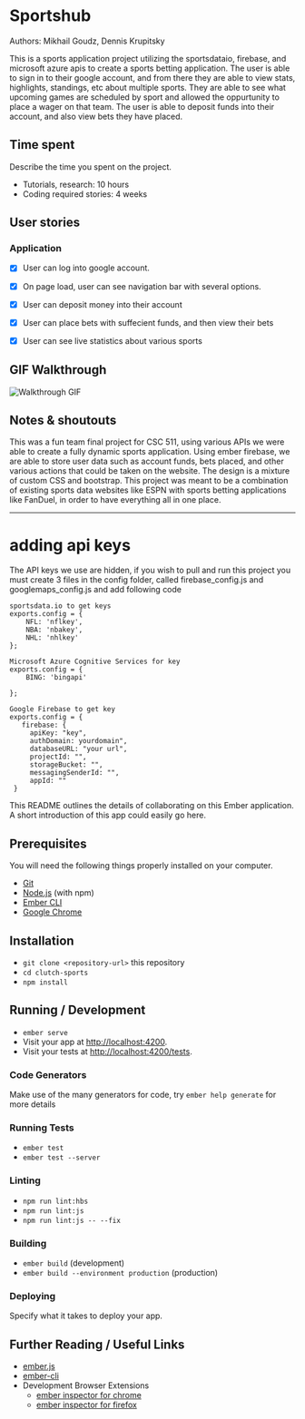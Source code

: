 # Sportshub
Authors: Mikhail Goudz, Dennis Krupitsky


This is a sports application project utilizing the sportsdataio, firebase, and microsoft azure apis to create a sports betting application. The user is able to sign in to their
google account, and from there they are able to view stats, highlights, standings, etc about multiple sports. They are able to see what upcoming games are scheduled by sport and
allowed the oppurtunity to place a wager on that team. The user is able to deposit funds into their account, and also view bets they have placed. 

## Time spent
Describe the time you spent on the project.
 * Tutorials, research: 10 hours
 * Coding required stories: 4 weeks


## User stories

### Application
 * [x] User can log into google account. 
 * [x] On page load, user can see navigation bar with several options.
 * [x] User can deposit money into their account
 * [x] User can place bets with suffecient funds, and then view their bets
 * [x] User can see live statistics about various sports



## GIF Walkthrough

![Walkthrough GIF](https://media.giphy.com/media/hWFRPWuzUWLuzCzEag/giphy.gif)


## Notes & shoutouts

This was a fun team final project for CSC 511, using various APIs we were able to create a fully dynamic sports application. Using ember firebase, we are able to store user data such as account funds, bets placed, and other various actions that could be taken on the website. The design is a mixture of custom CSS and bootstrap. This project was meant to be a combination of existing sports data websites like ESPN with sports betting applications like FanDuel, in order to have everything all in one place. 






-------------------------------------------------------------------------------------------------------------------------------------------------------------------------------
# adding api keys

The API keys we use are hidden, if you wish to pull and run this project you must create 3 files in the config folder, called firebase_config.js and googlemaps_config.js and add following code

``` 
sportsdata.io to get keys
exports.config = {
    NFL: 'nflkey',
    NBA: 'nbakey',
    NHL: 'nhlkey'
};
 ```

``` 
Microsoft Azure Cognitive Services for key
exports.config = {
    BING: 'bingapi'

};
 ```

 ```
 Google Firebase to get key
 exports.config = {
    firebase: {
      apiKey: "key",
      authDomain: yourdomain",
      databaseURL: "your url",
      projectId: "",
      storageBucket: "",
      messagingSenderId: "",
      appId: ""
  }
```


This README outlines the details of collaborating on this Ember application.
A short introduction of this app could easily go here.

## Prerequisites

You will need the following things properly installed on your computer.

* [Git](https://git-scm.com/)
* [Node.js](https://nodejs.org/) (with npm)
* [Ember CLI](https://ember-cli.com/)
* [Google Chrome](https://google.com/chrome/)

## Installation

* `git clone <repository-url>` this repository
* `cd clutch-sports`
* `npm install`

## Running / Development

* `ember serve`
* Visit your app at [http://localhost:4200](http://localhost:4200).
* Visit your tests at [http://localhost:4200/tests](http://localhost:4200/tests).

### Code Generators

Make use of the many generators for code, try `ember help generate` for more details

### Running Tests

* `ember test`
* `ember test --server`

### Linting

* `npm run lint:hbs`
* `npm run lint:js`
* `npm run lint:js -- --fix`

### Building

* `ember build` (development)
* `ember build --environment production` (production)

### Deploying

Specify what it takes to deploy your app.

## Further Reading / Useful Links

* [ember.js](https://emberjs.com/)
* [ember-cli](https://ember-cli.com/)
* Development Browser Extensions
  * [ember inspector for chrome](https://chrome.google.com/webstore/detail/ember-inspector/bmdblncegkenkacieihfhpjfppoconhi)
  * [ember inspector for firefox](https://addons.mozilla.org/en-US/firefox/addon/ember-inspector/)
